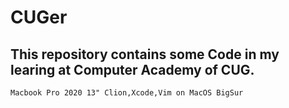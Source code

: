 # CUGer

## This repository contains some Code in my learing at Computer Academy of CUG.

`Macbook Pro 2020 13" Clion,Xcode,Vim on MacOS BigSur`
